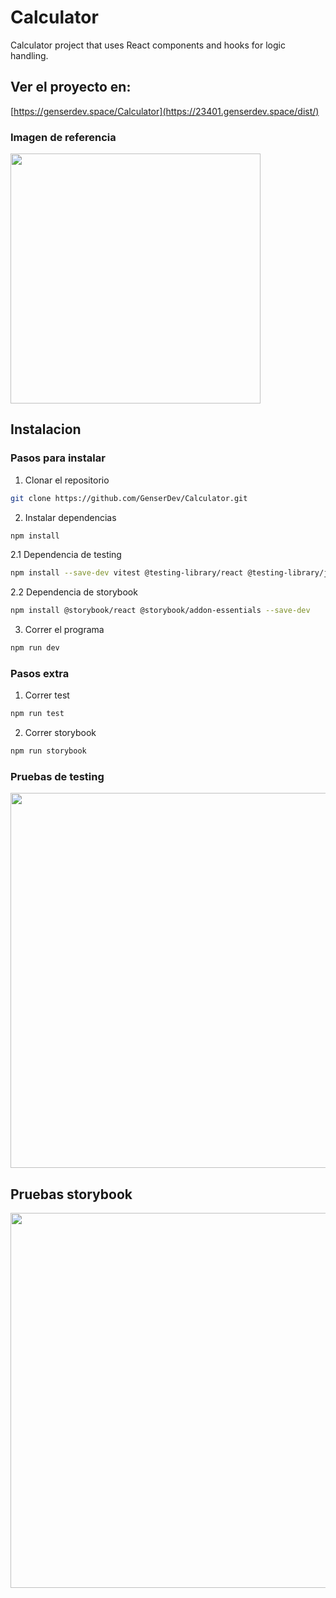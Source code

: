 # Calculator
Calculator project that uses React components and hooks for logic handling.
## Ver el proyecto en: 
[https://genserdev.space/Calculator](https://23401.genserdev.space/dist/)
### Imagen de referencia
<img src="https://github.com/user-attachments/assets/652608a2-0d2c-49fd-b976-89775b88c796" style="display: block; width: 400px; margin: 10px 0;" />

## Instalacion 

### Pasos para instalar 

1. Clonar el repositorio
```bash
git clone https://github.com/GenserDev/Calculator.git
```
2. Instalar dependencias
```bash
npm install
```
2.1 Dependencia de testing
```bash
npm install --save-dev vitest @testing-library/react @testing-library/jest-dom jsdom
```
2.2 Dependencia de storybook
```bash
npm install @storybook/react @storybook/addon-essentials --save-dev
```
3. Correr el programa
```bash
npm run dev
```

### Pasos extra
1. Correr test
```bash
npm run test
```
2. Correr storybook
```bash
npm run storybook
```

### Pruebas de testing
<img src="https://github.com/user-attachments/assets/d6321be2-7da1-41c8-9ef7-35caeddd8edd" width="600" />

## Pruebas storybook
<img src="https://github.com/user-attachments/assets/fa465fab-4a8e-49c9-bd53-8e951d0bbf1b" width="600" style="display: block; margin: 15px 0;" />





